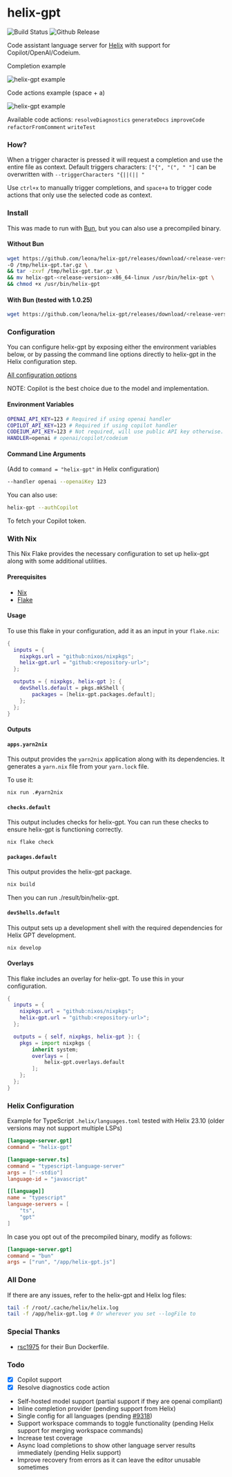 # helix-gpt

![Build Status](https://github.com/leona/helix-gpt/actions/workflows/release.yml/badge.svg)
![Github Release](https://img.shields.io/badge/release-v<release-version>-blue)

Code assistant language server for [Helix](https://github.com/helix-editor/helix) with support for Copilot/OpenAI/Codeium.

Completion example

![helix-gpt example](https://github.com/leona/helix-gpt/raw/master/assets/example.gif)

Code actions example (space + a)

![helix-gpt example](https://github.com/leona/helix-gpt/raw/master/assets/example2.gif)

Available code actions: `resolveDiagnostics` `generateDocs` `improveCode` `refactorFromComment` `writeTest`

### How?

When a trigger character is pressed it will request a completion and use the entire file as context.
Default triggers characters: `["{", "(", " "]` can be overwritten with `--triggerCharacters "{||(|| "`

Use `ctrl+x` to manually trigger completions, and `space+a` to trigger code actions that only use the selected code as context.

### Install

This was made to run with [Bun](https://bun.sh/), but you can also use a precompiled binary.

#### Without Bun

```bash
wget https://github.com/leona/helix-gpt/releases/download/<release-version>/helix-gpt-<release-version>-x86_64-linux.tar.gz \
-O /tmp/helix-gpt.tar.gz \
&& tar -zxvf /tmp/helix-gpt.tar.gz \
&& mv helix-gpt-<release-version>-x86_64-linux /usr/bin/helix-gpt \
&& chmod +x /usr/bin/helix-gpt
```

#### With Bun (tested with 1.0.25)

```bash
wget https://github.com/leona/helix-gpt/releases/download/<release-version>/helix-gpt-<release-version>.js -O /usr/bin/helix-gpt
```

### Configuration

You can configure helix-gpt by exposing either the environment variables below, or by passing the command line options directly to helix-gpt in the Helix configuration step.

[All configuration options](https://github.com/leona/helix-gpt/blob/master/src/config.ts)

NOTE: Copilot is the best choice due to the model and implementation.

#### Environment Variables

```bash
OPENAI_API_KEY=123 # Required if using openai handler
COPILOT_API_KEY=123 # Required if using copilot handler
CODEIUM_API_KEY=123 # Not required, will use public API key otherwise.
HANDLER=openai # openai/copilot/codeium
```

#### Command Line Arguments

(Add to `command = "helix-gpt"` in Helix configuration)

```bash
--handler openai --openaiKey 123
```

You can also use:

```bash
helix-gpt --authCopilot
```

To fetch your Copilot token.

### With Nix

This Nix Flake provides the necessary configuration to set up helix-gpt along with some additional utilities.

#### Prerequisites

- [Nix](https://nixos.org/download.html)
- [Flake](https://nixos.wiki/wiki/Flakes)

#### Usage

To use this flake in your configuration, add it as an input in your `flake.nix`:

```nix
{
  inputs = {
    nixpkgs.url = "github:nixos/nixpkgs";
    helix-gpt.url = "github:<repository-url>";
  };

  outputs = { nixpkgs, helix-gpt }: {
    devShells.default = pkgs.mkShell {
        packages = [helix-gpt.packages.default];
    };
  };
}
```

#### Outputs

#### `apps.yarn2nix`

This output provides the `yarn2nix` application along with its dependencies. It generates a `yarn.nix` file from your `yarn.lock` file.

To use it:

```bash
nix run .#yarn2nix
```

#### `checks.default`

This output includes checks for helix-gpt. You can run these checks to ensure helix-gpt is functioning correctly.
```bash
nix flake check
```

#### `packages.default`

This output provides the helix-gpt package.
```bash
nix build
```
Then you can run ./result/bin/helix-gpt.

#### `devShells.default`

This output sets up a development shell with the required dependencies for Helix GPT development.
```bash
nix develop
```

#### Overlays

This flake includes an overlay for helix-gpt. To use this in your configuration.

```nix
{
  inputs = {
    nixpkgs.url = "github:nixos/nixpkgs";
    helix-gpt.url = "github:<repository-url>";
  };

  outputs = { self, nixpkgs, helix-gpt }: {
    pkgs = import nixpkgs {
        inherit system;
        overlays = [
            helix-gpt.overlays.default
        ];
    };
  };
}
```

### Helix Configuration

Example for TypeScript `.helix/languages.toml` tested with Helix 23.10 (older versions may not support multiple LSPs)

```toml
[language-server.gpt]
command = "helix-gpt"

[language-server.ts]
command = "typescript-language-server"
args = ["--stdio"]
language-id = "javascript"

[[language]]
name = "typescript"
language-servers = [
    "ts",
    "gpt"
]
```

In case you opt out of the precompiled binary, modify as follows:

```toml
[language-server.gpt]
command = "bun"
args = ["run", "/app/helix-gpt.js"]
```

### All Done

If there are any issues, refer to the helix-gpt and Helix log files:

```bash
tail -f /root/.cache/helix/helix.log
tail -f /app/helix-gpt.log # Or wherever you set --logFile to
```

### Special Thanks

- [rsc1975](https://github.com/rsc1975/bun-docker) for their Bun Dockerfile.

### Todo

- [x] Copilot support
- [x] Resolve diagnostics code action
- Self-hosted model support (partial support if they are openai compliant)
- Inline completion provider (pending support from Helix)
- Single config for all languages (pending [#9318](https://github.com/helix-editor/helix/pull/9318))
- Support workspace commands to toggle functionality (pending Helix support for merging workspace commands)
- Increase test coverage
- Async load completions to show other language server results immediately (pending Helix support)
- Improve recovery from errors as it can leave the editor unusable sometimes
